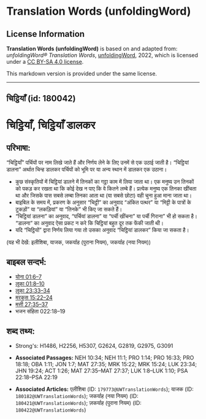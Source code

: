 # Translation Words (unfoldingWord)

## License Information

**Translation Words (unfoldingWord)** is based on and adapted from: _unfoldingWord® Translation Words_, [unfoldingWord](https://unfoldingword.org/utw), 2022, which is licensed under a [CC BY-SA 4.0 license](https://creativecommons.org/licenses/by-sa/4.0/legalcode.en).

This markdown version is provided under the same license.



--------------------------------

## चिट्ठियाँ (id: 180042)

चिट्ठियाँ, चिट्ठियाँ डालकर
==========================

परिभाषा:
--------

“चिट्ठियाँ” पर्चियों पर नाम लिखे जाते हैं और निर्णय लेने के लिए उनमें से एक उठाई जाती है। “चिट्ठियां डालना” अर्थात चिन्ह डालकर पर्चियों को भूमि पर या अन्य स्थान में डालकर एक उठाना।

* कुछ संस्कृतियों में चिट्ठियां डालने में तिनकों का गट्ठा काम में लिया जाता था। एक मनुष्य उन तिनकों को पकड़ कर रखता था कि कोई देख न पाए कि वे कितने लम्बे हैं। प्रत्येक मनुष्य एक तिनका खींचता था और जिसके पास सबसे लम्बा तिनका आता था (या सबसे छोटा) वही चुना हुआ माना जाता था।
* बाइबिल के समय में, प्रकरण के अनुसार “चिट्ठी” का अनुवाद “अंकित पत्थर” या “मिट्टी के पात्रों के टुकड़ों” या “लकड़ियां” या “तिनके” भी किए जा सकते हैं।
* “चिट्ठियां डालना” का अनुवाद, “पर्चियां डालना” या “पर्ची खींचना” या पर्ची गिराना” भी हो सकता है। “डालना” का अनुवाद ऐसा प्रकट न करे कि चिट्ठियां बहुत दूर तक फेंकी जाती थी।
* यदि “चिट्ठियों” द्वारा निर्णय लिया गया तो उसका अनुवाद “चिट्ठियां डालकर” किया जा सकता है।

(यह भी देखें: इलीशिबा, याजक, जकर्याह (पुराना नियम), जकर्याह (नया नियम))

बाइबल सन्दर्भ:
--------------

* [योना 01:6–7](https://ref.ly/Jonah1:6-Jonah1:7)
* [लूका 01:8–10](https://ref.ly/Luke1:8-Luke1:10)
* [लूका 23:33–34](https://ref.ly/Luke23:33-Luke23:34)
* [मरकुस 15:22–24](https://ref.ly/Mark15:22-Mark15:24)
* [मत्ती 27:35–37](https://ref.ly/Matt27:35-Matt27:37)
* भजन संहिता 022:18–19

शब्द तथ्य:
----------

* Strong's: H1486, H2256, H5307, G2624, G2819, G2975, G3091

* **Associated Passages:** NEH 10:34; NEH 11:1; PRO 1:14; PRO 16:33; PRO 18:18; OBA 1:11; JON 1:7; MAT 27:35; MRK 15:22; MRK 15:24; LUK 23:34; JHN 19:24; ACT 1:26; MAT 27:35–MAT 27:37; LUK 1:8–LUK 1:10; PSA 22:18–PSA 22:19
* **Associated Articles:** एलीशिबा (ID: `179773@UWTranslationWords`); याजक (ID: `180182@UWTranslationWords`); जकर्याह (नया नियम) (ID: `180421@UWTranslationWords`); ज़कर्याह (पुराना नियम) (ID: `180422@UWTranslationWords`)


